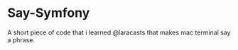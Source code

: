 # Say-Symfony

A short piece of code that i learned @laracasts that makes mac terminal say a phrase.
